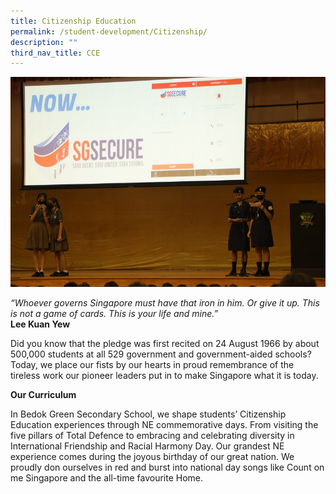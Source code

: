 ```yaml
---
title: Citizenship Education
permalink: /student-development/Citizenship/
description: ""
third_nav_title: CCE
---
```

![](/images/npcc2023b.jpg)

*“Whoever governs Singapore must have that iron in him. Or give it up. This is not a game of cards. This is your life and mine.”* <br>
**Lee Kuan Yew**

Did you know that the pledge was first recited on 24 August 1966 by about 500,000 students at all 529 government and government-aided schools? Today, we place our fists by our hearts in proud remembrance of the tireless work our pioneer leaders put in to make Singapore what it is today.

**Our Curriculum**

In Bedok Green Secondary School, we shape students’ Citizenship Education experiences through NE commemorative days. From visiting the five pillars of Total Defence to embracing and celebrating diversity in International Friendship and Racial Harmony Day. Our grandest NE experience comes during the joyous birthday of our great nation. We proudly don ourselves in red and burst into national day songs like Count on me Singapore and the all-time favourite Home.